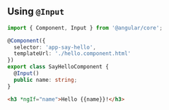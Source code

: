## Using `@Input`

```typescript
import { Component, Input } from '@angular/core';

@Component({
  selector: 'app-say-hello',
  templateUrl: './hello.component.html'
})
export class SayHelloComponent {
  @Input()
  public name: string;
}
```

```html
<h3 *ngIf="name">Hello {{name}}!</h3>
```
